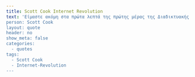 ```yaml
---
title: Scott Cook Internet Revolution
text: 'Είμαστε ακόμη στα πρώτα λεπτά της πρώτης μέρας της Διαδικτυακής Επανάστασης
person: Scott Cook
layout: quote
header: no
show_meta: false
categories:
  - quotes
tags:
  - Scott Cook   
  - Internet-Revolution
---
```

